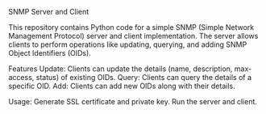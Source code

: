 SNMP Server and Client

This repository contains Python code for a simple SNMP (Simple Network Management Protocol) server and client implementation. The server allows clients to perform operations like updating, querying, and adding SNMP Object Identifiers (OIDs).

Features
Update: Clients can update the details (name, description, max-access, status) of existing OIDs.
Query: Clients can query the details of a specific OID.
Add: Clients can add new OIDs along with their details.

Usage: 
Generate SSL certificate and private key.
Run the server and client.

      

